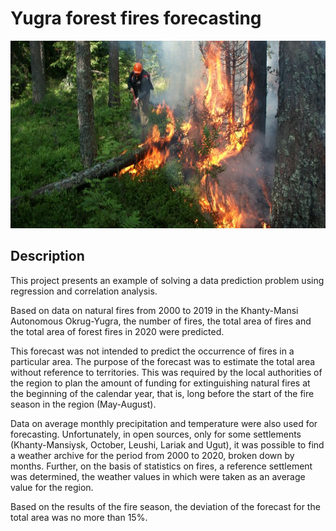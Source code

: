 # Yugra forest fires forecasting

<div align="center">
    <img src="title.jpg" height="300">
</div>

## Description

This project presents an example of solving a data prediction problem using regression and correlation analysis.

Based on data on natural fires from 2000 to 2019 in the Khanty-Mansi Autonomous Okrug-Yugra, the number of fires, the total area of fires and the total area of forest fires in 2020 were predicted.

This forecast was not intended to predict the occurrence of fires in a particular area. The purpose of the forecast was to estimate the total area without reference to territories. This was required by the local authorities of the region to plan the amount of funding for extinguishing natural fires at the beginning of the calendar year, that is, long before the start of the fire season in the region (May-August).

Data on average monthly precipitation and temperature were also used for forecasting. Unfortunately, in open sources, only for some settlements (Khanty-Mansiysk, October, Leushi, Lariak and Ugut), it was possible to find a weather archive for the period from 2000 to 2020, broken down by months. Further, on the basis of statistics on fires, a reference settlement was determined, the weather values in which were taken as an average value for the region.

Based on the results of the fire season, the deviation of the forecast for the total area was no more than 15%.